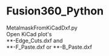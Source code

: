 # Fusion360_Python
  
MetalmaskFromKiCadDxf.py  
Open KiCad plot's  
**-Edge_Cuts.dxf and  
**-F_Paste.dxf or **-B_Paste.dxf  
